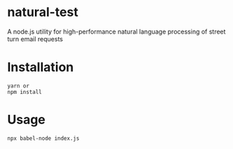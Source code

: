 natural-test
===========

A node.js utility for high-performance natural language processing of street turn email requests

Installation
============

    yarn or
    npm install

Usage
=====

    npx babel-node index.js 